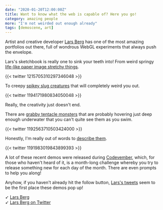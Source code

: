 ```yaml
---
date: "2020-01-20T12:00:00Z"
title: Want to know what the web is capable of? Here you go!
category: amazing people
more: "I'm not weirded out enough already"
tags: [demoscene, art]
---
```


Artist and creative developer [Lars Berg](https://www.larsberg.net/) has one of the most amazing portfolios out there, full of wondrous WebGL experiments that always push the envelope.

Lars's sketchbook is really one to sink your teeth into! From weird springy [life-like paper image stretchy things](https://larsberg.github.io/2019sketchBook/sketches/13_pullmearound/build/).

{{< twitter 1215705310297346048 >}}

To creepy [spikey slug creatures](https://larsberg.github.io/2019sketchBook/sketches/08_nurbsTest/build/) that will completely weird you out.

{{< twitter 1194171980834050048 >}}

Really, the creativity just doesn't end.

<!--more-->

There are [grabby tentacle monsters](https://larsberg.github.io/2019sketchBook/sketches/06_OldDavid/build/index.html) that are probably hovering just deep enough underwater that you can't quite see them as you swim.

{{< twitter 1192563710503424000 >}}

Honestly, I'm really out of words to [describe them](https://larsberg.github.io/2019sketchBook/sketches/04_BenDover/build/).

{{< twitter 1191983019843899393 >}}

A lot of these recent demos were released during [Codevember](http://codevember.xyz/), which, for those who haven't heard of it, is a month-long challenge whereby you try to release something new for each day of the month. There are even prompts to help you along!

Anyhow, if you haven't already hit the follow button, [Lars's tweets](https://twitter.com/laserberg) seem to be the first place these demos pop up!

➶ [Lars Berg](https://www.larsberg.net/)  
➶ [Lars Berg on Twitter](https://twitter.com/laserberg)

